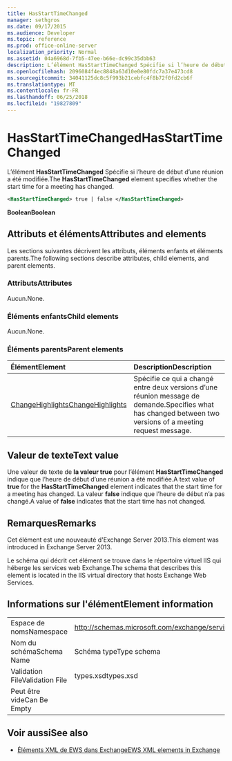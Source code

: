 ```yaml
---
title: HasStartTimeChanged
manager: sethgros
ms.date: 09/17/2015
ms.audience: Developer
ms.topic: reference
ms.prod: office-online-server
localization_priority: Normal
ms.assetid: 04a6968d-7fb5-47ee-b66e-dc99c35dbb63
description: L’élément HasStartTimeChanged Spécifie si l’heure de début d’une réunion a été modifiée.
ms.openlocfilehash: 2096084f4ec8848a63d10e0e80fdc7a37e473cd8
ms.sourcegitcommit: 34041125dc8c5f993b21cebfc4f8b72f0fd2cb6f
ms.translationtype: MT
ms.contentlocale: fr-FR
ms.lasthandoff: 06/25/2018
ms.locfileid: "19827809"
---
```

# <a name="hasstarttimechanged"></a><span data-ttu-id="c84b1-103">HasStartTimeChanged</span><span class="sxs-lookup"><span data-stu-id="c84b1-103">HasStartTimeChanged</span></span>

<span data-ttu-id="c84b1-104">L’élément **HasStartTimeChanged** Spécifie si l’heure de début d’une réunion a été modifiée.</span><span class="sxs-lookup"><span data-stu-id="c84b1-104">The **HasStartTimeChanged** element specifies whether the start time for a meeting has changed.</span></span> 
  
```XML
<HasStartTimeChanged> true | false </HasStartTimeChanged>
```

 <span data-ttu-id="c84b1-105">**Boolean**</span><span class="sxs-lookup"><span data-stu-id="c84b1-105">**Boolean**</span></span>
## <a name="attributes-and-elements"></a><span data-ttu-id="c84b1-106">Attributs et éléments</span><span class="sxs-lookup"><span data-stu-id="c84b1-106">Attributes and elements</span></span>

<span data-ttu-id="c84b1-107">Les sections suivantes décrivent les attributs, éléments enfants et éléments parents.</span><span class="sxs-lookup"><span data-stu-id="c84b1-107">The following sections describe attributes, child elements, and parent elements.</span></span>
  
### <a name="attributes"></a><span data-ttu-id="c84b1-108">Attributs</span><span class="sxs-lookup"><span data-stu-id="c84b1-108">Attributes</span></span>

<span data-ttu-id="c84b1-109">Aucun.</span><span class="sxs-lookup"><span data-stu-id="c84b1-109">None.</span></span>
  
### <a name="child-elements"></a><span data-ttu-id="c84b1-110">Éléments enfants</span><span class="sxs-lookup"><span data-stu-id="c84b1-110">Child elements</span></span>

<span data-ttu-id="c84b1-111">Aucun.</span><span class="sxs-lookup"><span data-stu-id="c84b1-111">None.</span></span>
  
### <a name="parent-elements"></a><span data-ttu-id="c84b1-112">Éléments parents</span><span class="sxs-lookup"><span data-stu-id="c84b1-112">Parent elements</span></span>

|<span data-ttu-id="c84b1-113">**Élément**</span><span class="sxs-lookup"><span data-stu-id="c84b1-113">**Element**</span></span>|<span data-ttu-id="c84b1-114">**Description**</span><span class="sxs-lookup"><span data-stu-id="c84b1-114">**Description**</span></span>|
|:-----|:-----|
|[<span data-ttu-id="c84b1-115">ChangeHighlights</span><span class="sxs-lookup"><span data-stu-id="c84b1-115">ChangeHighlights</span></span>](changehighlights.md) <br/> |<span data-ttu-id="c84b1-116">Spécifie ce qui a changé entre deux versions d’une réunion message de demande.</span><span class="sxs-lookup"><span data-stu-id="c84b1-116">Specifies what has changed between two versions of a meeting request message.</span></span>  <br/> |
   
## <a name="text-value"></a><span data-ttu-id="c84b1-117">Valeur de texte</span><span class="sxs-lookup"><span data-stu-id="c84b1-117">Text value</span></span>

<span data-ttu-id="c84b1-118">Une valeur de texte de **la valeur true** pour l’élément **HasStartTimeChanged** indique que l’heure de début d’une réunion a été modifiée.</span><span class="sxs-lookup"><span data-stu-id="c84b1-118">A text value of **true** for the **HasStartTimeChanged** element indicates that the start time for a meeting has changed.</span></span> <span data-ttu-id="c84b1-119">La valeur **false** indique que l’heure de début n’a pas changé.</span><span class="sxs-lookup"><span data-stu-id="c84b1-119">A value of **false** indicates that the start time has not changed.</span></span> 
  
## <a name="remarks"></a><span data-ttu-id="c84b1-120">Remarques</span><span class="sxs-lookup"><span data-stu-id="c84b1-120">Remarks</span></span>

<span data-ttu-id="c84b1-121">Cet élément est une nouveauté d'Exchange Server 2013.</span><span class="sxs-lookup"><span data-stu-id="c84b1-121">This element was introduced in Exchange Server 2013.</span></span>
  
<span data-ttu-id="c84b1-122">Le schéma qui décrit cet élément se trouve dans le répertoire virtuel IIS qui héberge les services web Exchange.</span><span class="sxs-lookup"><span data-stu-id="c84b1-122">The schema that describes this element is located in the IIS virtual directory that hosts Exchange Web Services.</span></span>
  
## <a name="element-information"></a><span data-ttu-id="c84b1-123">Informations sur l'élément</span><span class="sxs-lookup"><span data-stu-id="c84b1-123">Element information</span></span>

|||
|:-----|:-----|
|<span data-ttu-id="c84b1-124">Espace de noms</span><span class="sxs-lookup"><span data-stu-id="c84b1-124">Namespace</span></span>  <br/> |http://schemas.microsoft.com/exchange/services/2006/types  <br/> |
|<span data-ttu-id="c84b1-125">Nom du schéma</span><span class="sxs-lookup"><span data-stu-id="c84b1-125">Schema Name</span></span>  <br/> |<span data-ttu-id="c84b1-126">Schéma type</span><span class="sxs-lookup"><span data-stu-id="c84b1-126">Type schema</span></span>  <br/> |
|<span data-ttu-id="c84b1-127">Validation File</span><span class="sxs-lookup"><span data-stu-id="c84b1-127">Validation File</span></span>  <br/> |<span data-ttu-id="c84b1-128">types.xsd</span><span class="sxs-lookup"><span data-stu-id="c84b1-128">types.xsd</span></span>  <br/> |
|<span data-ttu-id="c84b1-129">Peut être vide</span><span class="sxs-lookup"><span data-stu-id="c84b1-129">Can Be Empty</span></span>  <br/> ||
   
## <a name="see-also"></a><span data-ttu-id="c84b1-130">Voir aussi</span><span class="sxs-lookup"><span data-stu-id="c84b1-130">See also</span></span>



- [<span data-ttu-id="c84b1-131">Éléments XML de EWS dans Exchange</span><span class="sxs-lookup"><span data-stu-id="c84b1-131">EWS XML elements in Exchange</span></span>](ews-xml-elements-in-exchange.md)

